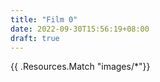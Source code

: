 ```yaml
---
title: "Film 0"
date: 2022-09-30T15:56:19+08:00
draft: true
---
```

{{ .Resources.Match "images/*"}}